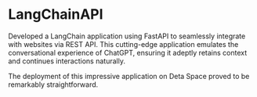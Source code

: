 # LangChainAPI

Developed a LangChain application using FastAPI to seamlessly integrate with websites via REST API. This cutting-edge application emulates the conversational experience of ChatGPT, ensuring it adeptly retains context and continues interactions naturally. 

The deployment of this impressive application on Deta Space proved to be remarkably straightforward.
